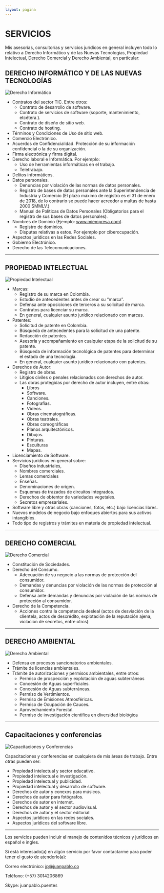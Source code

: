 ```yaml
---
layout: pagina
---
```


# SERVICIOS

Mis asesorías, consultorías y servicios jurídicos en general incluyen todo lo relativo a Derecho Informático y de las Nuevas Tecnologías, Propiedad Intelectual, Derecho Comercial y Derecho Ambiental, en particular:

## DERECHO INFORMÁTICO Y DE LAS NUEVAS TECNOLOGÍAS
![Derecho Informático](/assets/images/servicios/400derecho_informatico.png)
- Contratos del sector TIC. Entre otros:
   - Contrato de desarrollo de software.
   - Contrato de servicios de software (soporte, mantenimiento, etcétera.).
   - Contrato de diseño de sitio web.
   - Contrato de hosting.
- Términos y Condiciones de Uso de sitio web.
- Comercio Electrónico.
- Acuerdos de Confidencialidad. Protección de su información confidencial o la de su organización.
- Firma electrónica y firma digital.
- Derecho laboral e Informática. Por ejemplo:
	 - Uso de herramientas informáticas en el trabajo.
	 - Teletrabajo.
- Delitos informáticos.
- Datos personales.
	 - Denuncias por violación de las normas de datos personales.
	 - Registro de bases de datos personales ante la Superintendencia de Industria y Comercio (El 	plazo máximo de registro es el 31 de enero de 2018, de lo contrario se puede hacer acreedor a 	multas de hasta 2000 SMMLV.)
	 - Manual de Políticas de Datos Personales (Obligatorios  para el registro de sus bases de datos 	personales).
- Nombres de Dominio (Ejemplo: www.miempresa.com).
	 - Registro de dominios.
	 - Disputas relativas a estos. Por ejemplo por ciberocupación.
- Aspectos jurídicos en las Redes Sociales.
- Gobierno Electrónico.
- Derecho de las Telecomunicaciones.

----

## PROPIEDAD INTELECTUAL
![Propiedad Intelectual](/assets/images/servicios/300propiedad_intelectual1.png)
- Marcas:
	 - Registro de su marca en Colombia.
	 - Estudio de antecedentes antes de crear su “marca”.
	 - Defensa ante oposiciones de terceros a su solicitud de marca.
	 - Contratos para licenciar su marca.
	 - En general, cualquier asunto jurídico relacionado con marcas. 
- Patentes:
	 - Solicitud de patente en Colombia.
	 - Búsqueda de antecedentes para la solicitud de una patente.
	 - Redacción de patentes.
	 - Asesoría y acompañamiento en cualquier etapa de la solicitud de su patente.
	 - Búsqueda de información tecnológica de patentes para determinar el estado de una tecnología.
	 - En general, cualquier asunto jurídico relacionado con patentes. 
- Derechos de Autor:
	 - Registro de obras.
	 - Litigios civiles o penales relacionados con derechos de autor.
   - Las obras protegidas por derecho de autor incluyen, entre otras:
      - Libros
      - Software.
      - Canciones.
      - Fotografías.
      - Videos.
      - Obras cinematográficas.
      - Obras teatrales.
      - Obras coreográficas
      - Planos arquitectónicos.
      - Dibujos.
      - Pinturas.
      - Esculturas
      - Mapas.
- Licenciamiento de Software.
- Servicios jurídicos en general sobre:
	 - Diseños industriales,
	 - Nombres comerciales.
	 - Lemas comerciales
	 - Enseñas.
	 - Denominaciones de origen.
	 - Esquemas de trazados de circuitos integrados.
	 - Derechos de obtentor de variedades vegetales.
	 - Secretos empresariales.
- Software libre y otras obras (canciones, fotos, etc.) bajo licencias libres.
- Nuevos modelos de negocio bajo enfoques abiertos para sus activos intangibles.
- Todo tipo de registros y trámites en materia de propiedad intelectual.

----
  
## DERECHO COMERCIAL
![Derecho Comercial](/assets/images/servicios/400derecho_comercial.png)
- Constitución de Sociedades.
- Derecho del Consumo.
	 - Adecuación de su negocio a las normas de protección del consumidor.
	 - Demandas y denuncias por violación de las normas de protección al consumidor.
	 - Defensa ante demandas y denuncias por violación de las normas de protección al consumidor.
- Derecho de la Competencia.
	 - Acciones contra la competencia desleal (actos de desviación de la clientela, actos de descrédito, 	explotación de la reputación ajena, violación de secretos, entre otros)

----

## DERECHO AMBIENTAL
![Derecho Ambiental](/assets/images/servicios/300derecho_ambiental.png)
- Defensa en procesos sancionatorios ambientales.
- Trámite de licencias ambientales.
- Trámite de autorizaciones y permisos ambientales, entre otros:
	- Permiso de prospección y explotación de aguas subterráneas
	- Concesión de Aguas superficiales.
	- Concesión de Aguas subterráneas. 
	- Permiso de Vertimientos.
	- Permiso de Emisiones Atmosféricas.
	- Permiso de Ocupación de Cauces.
	- Aprovechamiento Forestal.
	- Permiso de investigación científica en diversidad biológica 
	
----
## Capacitaciones y conferencias
![Capacitaciones y Conferencias](/assets/images/servicios/300conferencias.png)

Capacitaciones y conferencias en cualquiera de mis áreas de trabajo. Entre otras pueden ser:

- Propiedad intelectual y sector educativo.
- Propiedad intelectual e investigación.
- Propiedad intelectual y publicidad.
- Propiedad intelectual y desarrollo de software.
- Derechos de autor y conexos para músicos.
- Derechos de autor para fotógrafos.
- Derechos de autor en internet.
- Derechos de autor y el sector audiovisual.
- Derechos de autor y el sector editorial
- Aspectos jurídicos en las redes sociales.
- Aspectos jurídicos del software libre.

----

Los servicios pueden incluir el manejo de contenidos técnicos y jurídicos en español e ingles.

Si está interesado(a) en algún servicio por favor contactarme para poder tener el gusto de atenderlo(a):

Correo electrónico: jp@juanpablo.co

Teléfono: (+57) 3014206869

Skype: juanpablo.puentes

